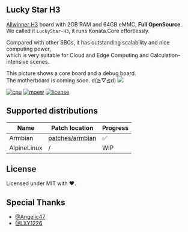 ## Lucky Star H3
[Allwinner H3](https://www.allwinnertech.com/index.php?c=product&a=index&id=47) board with 2GB RAM and 64GB eMMC, **Full OpenSource**.  
We called it `LuckyStar-H3`, it runs Konata.Core effortlessly.

Compared with other SBCs, it has outstanding scalability and nice computing power,  
which is very suitable for Cloud and Edge Computing and Calculation-intensive scenes.

This picture shows a core board and a debug board.  
The motherboard is coming soon. d(≧▽≦d)
<image src="./image/board.jpg">

[![cpu](https://img.shields.io/badge/CPU-QUAD%20ARM%20Cortex%20A7-orange)](#)
[![moew](https://img.shields.io/badge/LuckyStar-H3-green)](#)
[![license](https://img.shields.io/badge/LICENSE-MIT-blue)](./blob/main/LICENSE)

## Supported distributions
| Name         | Patch location   | Progress |
| ------------ | ---------------- | -------- |
| Armbian      | [patches/armbian](patches/armbian) | ✅      |
| AlpineLinux  | /                | WIP      |

## License
Licensed under MIT with ❤.

## Special Thanks
- [@Angelic47](https://github.com/Angelic47)
- [@LXY1226](https://github.com/LXY1226)
